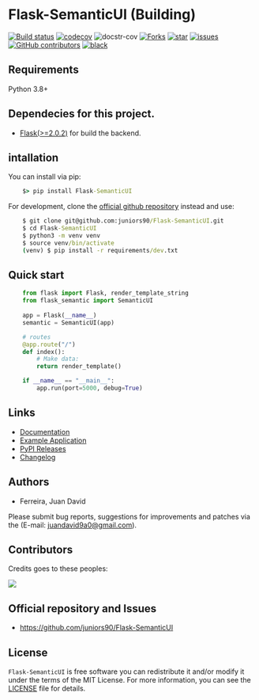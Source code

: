 # Flask-SemanticUI (Building)

[![Build status](https://github.com/juniors90/Flask-SemanticUI/actions/workflows/testing-package.yml/badge.svg)](https://github.com/juniors90/Flask-SemanticUI/actions)
[![codecov](https://codecov.io/gh/juniors90/Flask-SemanticUI/branch/main/graph/badge.svg?token=V03GVOHP77)](https://codecov.io/gh/juniors90/Flask-SemanticUI)
![docstr-cov](https://img.shields.io/endpoint?url=https://jsonbin.org/juniors90/Flask-SemanticUI/badges/docstr-cov)
[![Forks](https://img.shields.io/github/forks/juniors90/Flask-SemanticUI)](https://github.com/juniors90/Flask-SemanticUI/stargazers)
[![star](https://img.shields.io/github/stars/juniors90/Flask-SemanticUI?color=yellow)](https://github.com/juniors90/Flask-SemanticUI/network/members)
[![issues](https://img.shields.io/github/issues/juniors90/Flask-SemanticUI?color=teal)](https://github.com/juniors90/Flask-SemanticUI/issues)
[![GitHub contributors](https://img.shields.io/github/contributors/juniors90/Flask-SemanticUI?color=green)](https://github.com/juniors90/Flask-SemanticUI/graphs/contributors)
[![black](https://img.shields.io/badge/code%20style-black-000000.svg)](https://github.com/psf/black)


## Requirements

Python 3.8+

## Dependecies for this project.

- [Flask(>=2.0.2)](https://flask.palletsprojects.com/en/2.0.x/) for build the backend.

## intallation

You can install via pip:

```cmd
    $> pip install Flask-SemanticUI
```
   
For development, clone the [official github repository](https://github.com/juniors90/Flask-SemanticUI) instead and use:

```cmd
    $ git clone git@github.com:juniors90/Flask-SemanticUI.git
    $ cd Flask-SemanticUI
    $ python3 -m venv venv
    $ source venv/bin/activate
    (venv) $ pip install -r requirements/dev.txt
```

## Quick start

```python
    from flask import Flask, render_template_string
    from flask_semantic import SemanticUI
    
    app = Flask(__name__)
    semantic = SemanticUI(app)

    # routes
    @app.route("/")
    def index():
        # Make data:
        return render_template()

    if __name__ == "__main__":
        app.run(port=5000, debug=True)
```

## Links

- [Documentation](https://flask-semanticui.readthedocs.io)
- [Example Application](https://github.com/juniors90/Flask-SemanticUI/tree/main/sample_app)
- [PyPI Releases](https://pypi.org/project/Flask-SemanticUI/)
- [Changelog](https://github.com/juniors90/Flask-SemanticUI/blob/main/CHANGELOG.rst)


## Authors

- Ferreira, Juan David

Please submit bug reports, suggestions for improvements and patches via
the (E-mail: juandavid9a0@gmail.com).

## Contributors
Credits goes to these peoples:

<a href="https://github.com/juniors90/Flask-SemanticUI/graphs/contributors">
  <img src="https://contrib.rocks/image?repo=juniors90/Flask-SemanticUI" />
</a>

## Official repository and Issues

- https://github.com/juniors90/Flask-SemanticUI


## License

`Flask-SemanticUI` is free software you can redistribute it and/or modify it
under the terms of the MIT License. For more information, you can see the
[LICENSE](https://github.com/juniors90/Flask-SemanticUI/blob/main/LICENSE) file
for details.

